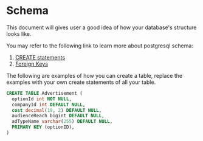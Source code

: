 # Schema

This document will gives user a good idea of how your database's structure looks like.

You may refer to the following link to learn more about postgresql schema:

1. [CREATE statements](https://www.postgresqltutorial.com/postgresql-create-table/)
2. [Foreign Keys](https://www.postgresqltutorial.com/postgresql-foreign-key/)

The following are examples of how you can create a table, replace the examples with your own create statements of all your table.
```sql
CREATE TABLE Advertisement (
  optionId int NOT NULL,
  companyId int DEFAULT NULL,
  cost decimal(19, 2) DEFAULT NULL,
  audienceReach bigint DEFAULT NULL,
  adTypeName varchar(255) DEFAULT NULL,
  PRIMARY KEY (optionID),
)
```

